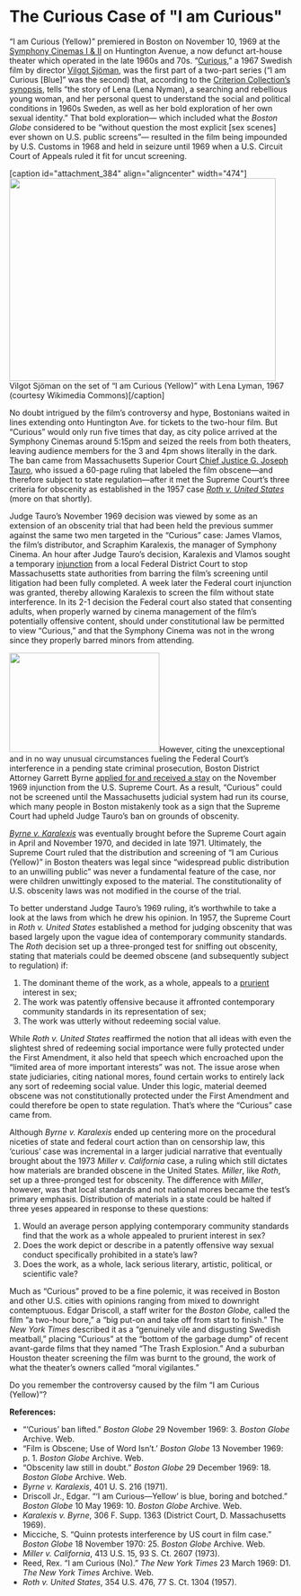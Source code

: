 # The Curious Case of "I am Curious"

“I am Curious (Yellow)” premiered in Boston on November 10, 1969 at the <a
href="http://cinematreasures.org/theaters/6445">Symphony Cinemas I &amp;
II</a> on Huntington Avenue, a now defunct art-house theater which operated in
the late 1960s and 70s. “<a
href="http://www.imdb.com/title/tt0061834/">Curious</a>,” a 1967 Swedish film
by director <a href="http://en.wikipedia.org/wiki/Vilgot_Sj%C3%B6man">Vilgot
Sjöman</a>, was the first part of a two-part series (“I am Curious [Blue]” was
the second) that, according to the <a
href="http://www.criterion.com/films/728-i-am-curiousyellow">Criterion
Collection’s synopsis</a>, tells “the story of Lena (Lena Nyman), a searching
and rebellious young woman, and her personal quest to understand the social
and political conditions in 1960s Sweden, as well as her bold exploration of
her own sexual identity.” That bold exploration— which included what the
<em>Boston Globe </em>considered to be “without question the most explicit
[sex scenes] ever shown on U.S. public screens”— resulted in the film being
impounded by U.S. Customs in 1968 and held in seizure until 1969 when a U.S.
Circuit Court of Appeals ruled it fit for uncut
screening.

[caption id="attachment_384" align="aligncenter" width="474"]<a
href="http://bostonlocaltv.org/blog/wp-content/uploads/2011/08/sjoman.png"><img
class="size-full wp-image-384" title="sjoman" alt=""
src="http://bostonlocaltv.org/blog/wp-content/uploads/2011/08/sjoman.png"
width="474" height="361" /></a> Vilgot Sjöman on the set of “I am Curious
(Yellow)” with Lena Lyman, 1967 (courtesy Wikimedia
Commons)[/caption]

No doubt intrigued by the film’s controversy and hype, Bostonians waited in
lines extending onto Huntington Ave. for tickets to the two-hour film. But
“Curious” would only run five times that day, as city police arrived at the
Symphony Cinemas around 5:15pm and seized the reels from both theaters,
leaving audience members for the 3 and 4pm shows literally in the dark. The
ban came from Massachusetts Superior Court <a
href="http://www.massreports.com/memorials/default.aspx?m=421ma1603">Chief
Justice G. Joseph Tauro</a>, who issued a 60-page ruling that labeled the film
obscene—and therefore subject to state regulation—after it met the Supreme
Court’s three criteria for obscenity as established in the 1957 case <a
href="http://www.law.cornell.edu/supct/html/historics/USSC_CR_0354_0476_ZS.html"><em>Roth
v. United States</em></a><em> </em>(more on that
shortly)<em>.</em>

Judge Tauro’s November 1969 decision was viewed by some as an extension of an
obscenity trial that had been held the previous summer against the same two
men targeted in the “Curious” case: James Vlamos, the film’s distributor, and
Scraphim Karalexis, the manager of Symphony Cinema. An hour after Judge
Tauro’s decision, Karalexis and Vlamos sought a temporary <a
href="http://dictionary.reference.com/browse/injunction">injunction</a> from a
local Federal District Court to stop Massachusetts state authorities from
barring the film’s screening until litigation had been fully completed. A week
later the Federal court injunction was granted, thereby allowing Karalexis to
screen the film without state interference. In its 2-1 decision the Federal
court also stated that consenting adults, when properly warned by cinema
management of the film’s potentially offensive content, should under
constitutional law be permitted to view “Curious,” and that the Symphony
Cinema was not in the wrong since they properly barred minors from
attending.

<a
href="http://bostonlocaltv.org/blog/wp-content/uploads/2011/08/Curious-Yellow.png"><img
class="alignleft wp-image-383" title="Curious Yellow" alt=""
src="http://bostonlocaltv.org/blog/wp-content/uploads/2011/08/Curious-Yellow.png"
width="267" height="177" /></a>However, citing the unexceptional and in no way
unusual circumstances fueling the Federal Court’s interference in a pending
state criminal prosecution, Boston District Attorney Garrett Byrne <a
href="http://bulk.resource.org/courts.gov/c/US/396/396.US.976.html">applied
for and received a stay</a> on the November 1969 injunction from the U.S.
Supreme Court. As a result, “Curious” could not be screened until the
Massachusetts judicial system had run its course, which many people in Boston
mistakenly took as a sign that the Supreme Court had upheld Judge Tauro’s ban
on grounds of
obscenity.

<a href="http://supreme.justia.com/us/401/216/case.html"><em>Byrne v.
Karalexis</em></a> was eventually brought before the Supreme Court again in
April and November 1970, and decided in late 1971. Ultimately, the Supreme
Court ruled that the distribution and screening of “I am Curious (Yellow)” in
Boston theaters was legal since “widespread public distribution to an
unwilling public” was never a fundamental feature of the case, nor were
children unwittingly exposed to the material. The constitutionality of U.S.
obscenity laws was not modified in the course of the
trial.

To better understand Judge Tauro’s 1969 ruling, it’s worthwhile to take a look
at the laws from which he drew his opinion. In 1957, the Supreme Court in
<em>Roth v. United States</em> established a method for judging obscenity that
was based largely upon the vague idea of contemporary community standards. The
<em>Roth </em>decision set up a three-pronged test for sniffing out obscenity,
stating that materials could be deemed obscene (and subsequently subject to
regulation)
if:
<ol>
	<li>The dominant theme of the work, as a whole, appeals to a <a
href="http://www.answers.com/topic/prurient">prurient</a> interest in
sex;</li>
	<li>The work was patently offensive because it affronted contemporary
community standards in its representation of
sex;</li>
	<li>The work was utterly without redeeming social
value.</li>
</ol>
While <em>Roth</em> <em>v. United States</em> reaffirmed the notion that all
ideas with even the slightest shred of redeeming social importance were fully
protected under the First Amendment, it also held that speech which encroached
upon the “limited area of more important interests” was not. The issue arose
when state judiciaries, citing national mores, found certain works to entirely
lack any sort of redeeming social value. Under this logic, material deemed
obscene was not constitutionally protected under the First Amendment and could
therefore be open to state regulation. That’s where the “Curious” case came
from.

Although <em>Byrne v. Karalexis </em>ended up centering more on the procedural
niceties of state and federal court action than on censorship law, this
‘curious’ case was incremental in a larger judicial narrative that eventually
brought about the 1973 <em>Miller v. California </em>case, a ruling which
still dictates how materials are branded obscene in the United States<em>.
Miller</em>, like <em>Roth</em>, set up a three-pronged test for obscenity.
The difference with <em>Miller</em>, however, was that local standards and not
national mores became the test’s primary emphasis. Distribution of materials
in a state could be halted if three yeses appeared in response to these
questions:
<ol>
	<li>Would an average person applying contemporary community standards find
that the work as a whole appealed to prurient interest in
sex?</li>
	<li>Does the work depict or describe in a patently offensive way sexual
conduct specifically prohibited in a state’s
law?</li>
	<li>Does the work, as a whole, lack serious literary, artistic, political, or
scientific
vale?</li>
</ol>
Much as “Curious” proved to be a fine polemic, it was received in Boston and
other U.S. cities with opinions ranging from mixed to downright contemptuous.
Edgar Driscoll, a staff writer for the <em>Boston Globe, </em>called the film
“a two-hour bore,” a “big put-on and take off from start to finish.” The
<em>New York Times</em> described it as a “genuinely vile and disgusting
Swedish meatball,” placing “Curious” at the “bottom of the garbage dump” of
recent avant-garde films that they named “The Trash Explosion.” And a suburban
Houston theater screening the film was burnt to the ground, the work of what
the theater’s owners called “moral
vigilantes.”

Do you remember the controversy caused by the film “I am Curious
(Yellow)”?

<strong>References:</strong>
<ul>
	<li>“‘Curious’ ban lifted.” <em>Boston Globe</em> 29 November 1969: 3.
<em>Boston Globe</em> Archive.
Web.</li>
	<li>“Film is Obscene; Use of Word Isn’t.’ <em>Boston Globe </em>13 November
1969: p. 1. <em>Boston Globe</em> Archive.
Web.</li>
	<li>“Obscenity law still in doubt.” <em>Boston Globe</em> 29 December 1969:
18. <em>Boston Globe</em> Archive.
Web.</li>
	<li><em>Byrne v. Karalexis</em>, 401 U. S. 216
(1971).</li>
	<li>Driscoll Jr., Edgar. “‘I am Curious—Yellow’ is blue, boring and botched.”
<em>Boston Globe</em> 10 May 1969: 10. <em>Boston Globe</em> Archive.
Web.</li>
	<li><em>Karalexis v. Byrne</em>, 306 F. Supp. 1363 (District Court, D.
Massachusetts
1969).</li>
	<li>Micciche, S. “Quinn protests interference by US court in film case.”
<em>Boston Globe</em> 18 November 1970: 25. <em>Boston Globe</em> Archive.
Web.</li>
	<li><em>Miller v. California</em>, 413 U.S. 15, 93 S. Ct. 2607
(1973).</li>
	<li>Reed, Rex. “I am Curious (No).” <em>The New York Times</em> 23 March
1969: D1. <em>The New York Times</em> Archive.
Web.</li>
	<li><em>Roth v. United States</em>, 354 U.S. 476, 77 S. Ct. 1304
(1957).</li>
</ul>